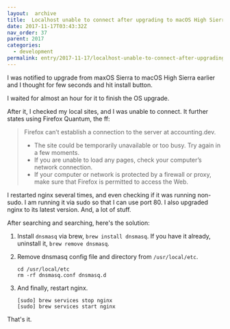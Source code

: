 ```yaml
---
layout:  archive
title:  Localhost unable to connect after upgrading to macOS High Sierra
date: 2017-11-17T03:43:32Z
nav_order: 37
parent: 2017
categories:
  - development
permalink: entry/2017-11-17/localhost-unable-to-connect-after-upgrading-to-macos-high-sierra
---
```


I was notified to upgrade from maxOS Sierra to macOS High Sierra earlier and I
thought for few seconds and hit install button.

I waited for almost an hour for it to finish the OS upgrade.

After it, I checked my local sites, and I was unable to connect. It further
states using Firefox Quantum, the ff:

> Firefox can’t establish a connection to the server at accounting.dev.
>
> * The site could be temporarily unavailable or too busy. Try again in a few
> moments.
> * If you are unable to load any pages, check your computer’s network
> connection.
> * If your computer or network is protected by a firewall or proxy, make sure
> that Firefox is permitted to access the Web.

I restarted nginx several times, and even checking if it was running non-sudo. I
am running it via sudo so that I can use port 80. I also upgraded nginx to its
latest version. And, a lot of stuff.

After searching and searching, here's the solution:

1.  Install `dnsmasq` via brew, `brew install dnsmasq`. If you have it already,
    uninstall it, `brew remove dnsmasq`.

2.  Remove dnsmasq config file and directory from `/usr/local/etc`.

    ```
    cd /usr/local/etc
    rm -rf dnsmasq.conf dnsmasq.d
    ```

3.  And finally, restart nginx.

    ```
    [sudo] brew services stop nginx
    [sudo] brew services start nginx
    ```

That's it.
